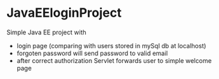 # JavaEEloginProject
Simple Java EE project with
- login page (comparing with users stored in mySql db at localhost)
- forgoten password will send password to valid email
- after correct authorization Servlet forwards user to simple welcome page
